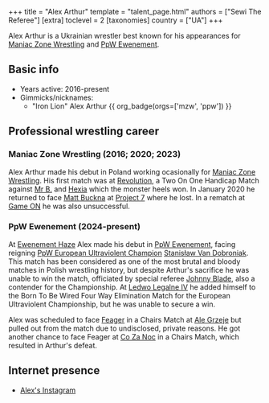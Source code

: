 +++
title = "Alex Arthur"
template = "talent_page.html"
authors = ["Sewi The Referee"]
[extra]
toclevel = 2
[taxonomies]
country = ["UA"]
+++

Alex Arthur is a Ukrainian wrestler best known for his appearances for [Maniac Zone Wrestling](@/o/mzw.md) and [PpW Ewenement](@/o/ppw.md).

## Basic info

* Years active: 2016-present
* Gimmicks/nicknames:
  - "Iron Lion" Alex Arthur {{ org_badge(orgs=['mzw', 'ppw']) }}

## Professional wrestling career

### Maniac Zone Wrestling (2016; 2020; 2023)

Alex Arthur made his debut in Poland working ocasionally for [Maniac Zone Wrestling](@/o/mzw.md).
His first match was at [Revolution](@/e/mzw/2016-11-05-mzw-revolution.md), a Two On One Handicap Match against [Mr B.](@/w/mr-b.md) and [Hexia](@/w/hexia.md) which the monster heels won.
In January 2020 he returned to face [Matt Buckna](@/w/matt-buckna.md) at [Project 7](@/e/mzw/2020-01-18-mzw-project-7-golden-road.md) where he lost. In a rematch at [Game ON](@/e/mzw/2023-03-11-mzw-game-on.md) he was also unsuccessful.

### PpW Ewenement (2024-present)

At [Ewenement Haze](c@/e/ppw/2024-04-20-ppw-ewenement-haze.md) Alex made his debut in [PpW Ewenement](@/o/ppw.md), facing reigning [PpW European Ultraviolent Champion](@/c/ppw-european-ultraviolent-championship.md) [Stanisław Van Dobroniak](@/w/stanislaw-van-dobroniak.md).
This match has been considered as one of the most brutal and bloody matches in Polish wrestling history, but despite Arthur's sacrifice he was unable to win the match, officiated by special referee [Johnny Blade](@/w/johnny-blade.md), also a contender for the Championship.
At [Ledwo Legalne IV](@/e/ppw/2024-06-08-ppw-ledwo-legalne-4.md) he added himself to the Born To Be Wired Four Way Elimination Match for the European Ultraviolent Championship, but he was unable to secure a win.

Alex was scheduled to face [Feager](@/w/feager.md) in a Chairs Match at [Ale Grzeje](@/e/ppw/2024-07-13-ppw-ale-grzeje.md) but pulled out from the match due to undisclosed, private reasons. He got another chance to face Feager at [Co Za Noc](@/e/ppw/2024-10-26-ppw-co-za-noc.md) in a Chairs Match, which resulted in Arthur's defeat.

## Internet presence

* [Alex's Instagram](https://www.instagram.com/realalexarthur)
